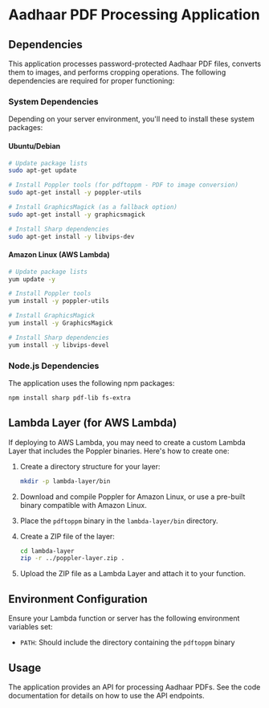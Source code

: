 # Aadhaar PDF Processing Application

## Dependencies

This application processes password-protected Aadhaar PDF files, converts them to images, and performs cropping operations. The following dependencies are required for proper functioning:

### System Dependencies

Depending on your server environment, you'll need to install these system packages:

#### Ubuntu/Debian

```bash
# Update package lists
sudo apt-get update

# Install Poppler tools (for pdftoppm - PDF to image conversion)
sudo apt-get install -y poppler-utils

# Install GraphicsMagick (as a fallback option)
sudo apt-get install -y graphicsmagick

# Install Sharp dependencies
sudo apt-get install -y libvips-dev
```

#### Amazon Linux (AWS Lambda)

```bash
# Update package lists
yum update -y

# Install Poppler tools
yum install -y poppler-utils

# Install GraphicsMagick
yum install -y GraphicsMagick

# Install Sharp dependencies
yum install -y libvips-devel
```

### Node.js Dependencies

The application uses the following npm packages:

```bash
npm install sharp pdf-lib fs-extra
```

## Lambda Layer (for AWS Lambda)

If deploying to AWS Lambda, you may need to create a custom Lambda Layer that includes the Poppler binaries. Here's how to create one:

1. Create a directory structure for your layer:
   ```bash
   mkdir -p lambda-layer/bin
   ```

2. Download and compile Poppler for Amazon Linux, or use a pre-built binary compatible with Amazon Linux.

3. Place the `pdftoppm` binary in the `lambda-layer/bin` directory.

4. Create a ZIP file of the layer:
   ```bash
   cd lambda-layer
   zip -r ../poppler-layer.zip .
   ```

5. Upload the ZIP file as a Lambda Layer and attach it to your function.

## Environment Configuration

Ensure your Lambda function or server has the following environment variables set:

- `PATH`: Should include the directory containing the `pdftoppm` binary

## Usage

The application provides an API for processing Aadhaar PDFs. See the code documentation for details on how to use the API endpoints.
